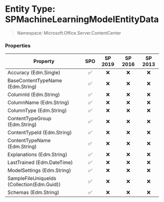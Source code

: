 # Entity Type: SPMachineLearningModelEntityData

> Namespace: Microsoft.Office.Server.ContentCenter

### Properties

Property | SPO | SP 2019 | SP 2016 | SP 2013
----------|:---:|:-------:|:-------:|:-------:
Accuracy (Edm.Single) | ✅ | ❌ | ❌ | ❌
BaseContentTypeName (Edm.String) | ✅ | ❌ | ❌ | ❌
ColumnId (Edm.String) | ✅ | ❌ | ❌ | ❌
ColumnName (Edm.String) | ✅ | ❌ | ❌ | ❌
ColumnType (Edm.String) | ✅ | ❌ | ❌ | ❌
ContentTypeGroup (Edm.String) | ✅ | ❌ | ❌ | ❌
ContentTypeId (Edm.String) | ✅ | ❌ | ❌ | ❌
ContentTypeName (Edm.String) | ✅ | ❌ | ❌ | ❌
Explanations (Edm.String) | ✅ | ❌ | ❌ | ❌
LastTrained (Edm.DateTime) | ✅ | ❌ | ❌ | ❌
ModelSettings (Edm.String) | ✅ | ❌ | ❌ | ❌
SampleFileUniqueIds (Collection(Edm.Guid)) | ✅ | ❌ | ❌ | ❌
Schemas (Edm.String) | ✅ | ❌ | ❌ | ❌
